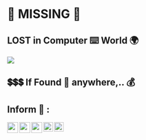 # :construction: MISSING :stop_sign:

## LOST in Computer :keyboard: World :earth_africa:

<img src="https://github.com/Senthil-Lakshmikanth/Senthil-Lakshmikanth/blob/main/Glitch.gif">

## :heavy_dollar_sign::heavy_dollar_sign::heavy_dollar_sign: If Found :mag_right: anywhere,.. :moneybag:

## Inform :mobile_phone_off: :
[<img align="left" width="25px" src="https://cdn.jsdelivr.net/npm/simple-icons@v3/icons/instagram.svg ">](https://www.instagram.com/senthil_dot_adhu_idhu/)
[<img align="left" width="25px" src="https://cdn.jsdelivr.net/npm/simple-icons@v3/icons/telegram.svg">](https://t.me/senthil_dot_adhu_idhu)
[<img align="left" width="25px" src="https://cdn.jsdelivr.net/npm/simple-icons@v3/icons/gmail.svg">](mailto:lakshmikanthsenthil@gmail.com)

<a href="https://discord.gg/XTW52Kt">
  <img align="left" alt="Abhishek's Discord" width="22px" src="https://raw.githubusercontent.com/peterthehan/peterthehan/master/assets/discord.svg" />
</a>

<a href="https://open.spotify.com/user/e90fe4zsndbm6xoe2t7t8kogf?si=WaLKpwvWTle0btle2qPb6g">
  <img align="left" alt="Abhishek's Spotify" width="22px" src="https://raw.githubusercontent.com/peterthehan/peterthehan/master/assets/spotify.svg" />
</a>
